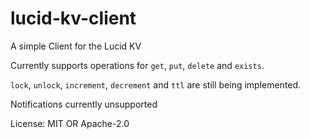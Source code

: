 # lucid-kv-client

A simple Client for the Lucid KV

Currently supports operations for `get`, `put`, `delete` and `exists`.

`lock`, `unlock`, `increment`, `decrement` and `ttl` are still being implemented.

Notifications currently unsupported

License: MIT OR Apache-2.0
